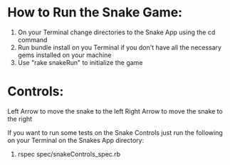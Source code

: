 # How to Run the Snake Game:
  1. On your Terminal change directories to the Snake App using the cd command
  2. Run bundle install on you Terminal if you don't have all the necessary gems installed on your machine
  3. Use "rake snakeRun" to initialize the game

# Controls:
  Left Arrow to move the snake to the left
  Right Arrow to move the snake to the right

  If you want to run some tests on the Snake Controls just run the following on your Terminal on the Snakes App directory:

  1. rspec spec/snakeControls_spec.rb

